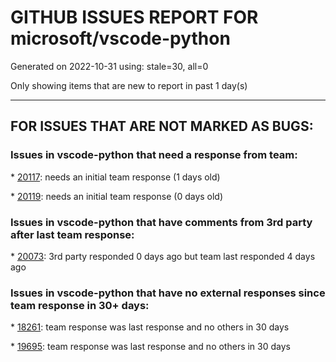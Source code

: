 
# GITHUB ISSUES REPORT FOR microsoft/vscode-python


Generated on 2022-10-31 using: stale=30, all=0


Only showing items that are new to report in past 1 day(s)


---

## FOR ISSUES THAT ARE NOT MARKED AS BUGS:


### Issues in vscode-python that need a response from team:


\* [20117](https://github.com/microsoft/vscode-python/issues/20117 "Update `jedi-language-server` for Python 3.11 support"): needs an initial team response (1 days old)

\* [20119](https://github.com/microsoft/vscode-python/issues/20119 "Intellisense not recognizing the Self typing withing staticmethod"): needs an initial team response (0 days old)

### Issues in vscode-python that have comments from 3rd party after last team response:


\* [20073](https://github.com/microsoft/vscode-python/issues/20073 "Poetry environments not showing in &quot;Select Interpreter&quot;"): 3rd party responded 0 days ago but team last responded 4 days ago

### Issues in vscode-python that have no external responses since team response in 30+ days:


\* [18261](https://github.com/microsoft/vscode-python/issues/18261 "Flake8 more native support"): team response was last response and no others in 30 days

\* [19695](https://github.com/microsoft/vscode-python/issues/19695 "Add support for Python traceback lexer in markdown code cells"): team response was last response and no others in 30 days
